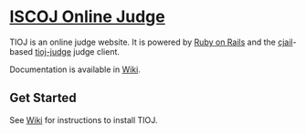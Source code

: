 [ISCOJ Online Judge](http://iscoj.fg.tp.edu.tw/)
==

TIOJ is an online judge website. It is powered by [Ruby on Rails](https://rubyonrails.org/) and the [cjail](https://github.com/Leo1003/cjail)-based [tioj-judge](https://github.com/TIOJ-INFOR-Online-Judge/tioj-judge) judge client.

Documentation is available in [Wiki](https://github.com/TIOJ-INFOR-Online-Judge/tioj/wiki).

## Get Started

See [Wiki](https://github.com/TIOJ-INFOR-Online-Judge/tioj/wiki/Get-Started) for instructions to install TIOJ.
